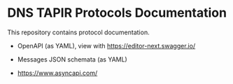 # DNS TAPIR Protocols Documentation

This repository contains protocol documentation.

- OpenAPI (as YAML), view with https://editor-next.swagger.io/
- Messages JSON schemata (as YAML)


- https://www.asyncapi.com/
